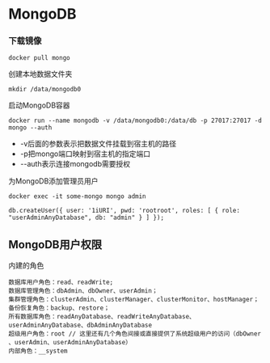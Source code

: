 # MongoDB


### 下载镜像
```
docker pull mongo
```

创建本地数据文件夹

```
mkdir /data/mongodb0
```

启动MongoDB容器

```
docker run --name mongodb -v /data/mongodb0:/data/db -p 27017:27017 -d mongo --auth
```
* -v后面的参数表示把数据文件挂载到宿主机的路径
* -p把mongo端口映射到宿主机的指定端口
* --auth表示连接mongodb需要授权

为MongoDB添加管理员用户

```
docker exec -it some-mongo mongo admin

```

```
db.createUser({ user: '1iURI', pwd: 'rootroot', roles: [ { role: "userAdminAnyDatabase", db: "admin" } ] });
```

## MongoDB用户权限

内建的角色
```
数据库用户角色：read、readWrite;
数据库管理角色：dbAdmin、dbOwner、userAdmin；
集群管理角色：clusterAdmin、clusterManager、clusterMonitor、hostManager；
备份恢复角色：backup、restore；
所有数据库角色：readAnyDatabase、readWriteAnyDatabase、userAdminAnyDatabase、dbAdminAnyDatabase
超级用户角色：root // 这里还有几个角色间接或直接提供了系统超级用户的访问（dbOwner 、userAdmin、userAdminAnyDatabase）
内部角色：__system
```
